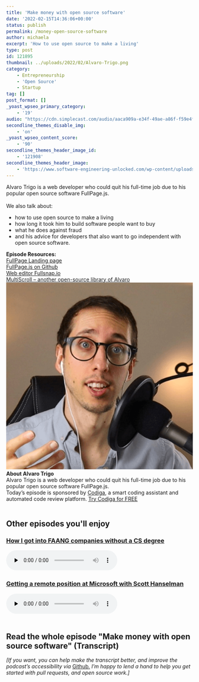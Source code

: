 ```yaml
---
title: 'Make money with open source software'
date: '2022-02-15T14:36:06+00:00'
status: publish
permalink: /money-open-source-software
author: michaela
excerpt: 'How to use open source to make a living'
type: post
id: 121895
thumbnail: ../uploads/2022/02/Alvaro-Trigo.png
category:
    - Entrepreneurship
    - 'Open Source'
    - Startup
tag: []
post_format: []
_yoast_wpseo_primary_category:
    - '19'
audio: "https://cdn.simplecast.com/audio/aaca909a-e34f-49ae-a86f-f59e4fa807f0/episodes/98d66118-0875-475b-ba50-3abd85d02b37/audio/afcb8826-5dc4-4a29-95d3-b0cfe1d9cb30/default_tc.mp3"
secondline_themes_disable_img:
    - 'on'
_yoast_wpseo_content_score:
    - '90'
secondline_themes_header_image_id:
    - '121908'
secondline_themes_header_image:
    - 'https://www.software-engineering-unlocked.com/wp-content/uploads/2022/02/Alvaro-Trigo-open-source-making-money.jpg'
---
```


<div class="episode-about">
Alvaro Trigo is a web developer who could quit his full-time job due to his popular open source software FullPage.js.
<br/> <br/>We also talk about:
<ul>
<li> how to use open source to make a living</li>
<li> how long it took him to build software people want to buy</li>
<li> what he does against fraud</li>
<li> and his advice for developers that also want to go independent with open source software.</li>
</ul>
</div>
<div class=" episode-links">
<b>Episode Resources:</b><br/>
<a href="https://alvarotrigo.com/fullPage/">FullPage Landing page</a><br/>
<a href="https://github.com/alvarotrigo/fullPage.js">FullPage.js on Github</a><br/>
<a href="https://fullsnap.io/">Web editor Fullsnap.io</a><br/>
<a href="https://alvarotrigo.com/multiScroll/">MultiScroll – another open-source library of Alvaro</a><br/>
</div>

<div class="row pt-2 align-items-center">
<div class="col-4 guest-picture">
<img src="../uploads/2022/02/Alvaro-Trigo.png" alt="Picture of Alvaro Trigo"/>
</div>
<div class="col-8 guest-about">
<b>About Alvaro Trigo</b><br/>
Alvaro Trigo is a web developer who could quit his full-time job due to his popular open source software FullPage.js.
</div>
</div>

<div class="sponsorship">
Today’s episode is sponsored by <a href="https://www.codiga.io/?utm_source=podcast&utm_medium=social&utm_campaign=se_unlocked"><u>Codiga</u></a>, a smart coding assistant and automated code review platform. <a href="https://www.codiga.io/?utm_source=podcast&utm_medium=social&utm_campaign=se_unlocked"><u>Try Codiga for FREE</u></a>
</div> 
<br/>
<div>
  <h2>Other episodes you'll enjoy</h2>
    <div class="row-md-6">
      <div class="row g-0 border rounded overflow-hidden flex-md-row mb-4 shadow-sm h-md-250 position-relative">
          <div class="col p-4 d-flex flex-column position-static">
            <h3 class="mb-0"><a href="https://software-engineering-unlocked.com/faang-job-without-cs-degree/">How I got into FAANG companies without a CS degree</a></h3>
  <audio controls preload="none">
                <source src="https://cdn.simplecast.com/audio/aaca909a-e34f-49ae-a86f-f59e4fa807f0/episodes/2ec3af9e-9a17-4ccd-95df-0e9b1a03ecc6/audio/66ec2bf9-b1d0-4ae3-868e-9017bb8cc4ee/default_tc.mp3" />
              </audio>
          </div>
        </div>
      </div>
    <div class="row-md-6">
      <div class="row g-0 border rounded overflow-hidden flex-md-row mb-4 shadow-sm h-md-250 position-relative">
          <div class="col p-4 d-flex flex-column position-static">
            <h3 class="mb-0"><a href="https://software-engineering-unlocked.com/episode-2-scott-hanselman/">Getting a remote position at Microsoft with Scott Hanselman</a></h3>
  <audio controls preload="none">
                <source src="https://cdn.simplecast.com/audio/aaca90/aaca909a-e34f-49ae-a86f-f59e4fa807f0/b94c57a5-9afe-4853-be2f-b4d147fb62bf/scott_episode2_ready_tc.mp3" />
              </audio>
          </div>
        </div>
      </div>
</div>
<br/>

## Read the whole episode "Make money with open source software" (Transcript)

_\[If you want, you can help make the transcript better, and improve the podcast’s accessibility via_ [Github](https://github.com/mgreiler/se-unlocked/tree/master/Transcripts)_[.](https://github.com/mgreiler/se-unlocked/tree/master/Transcripts) I’m happy to lend a hand to help you get started with pull requests, and open source work.\]_
